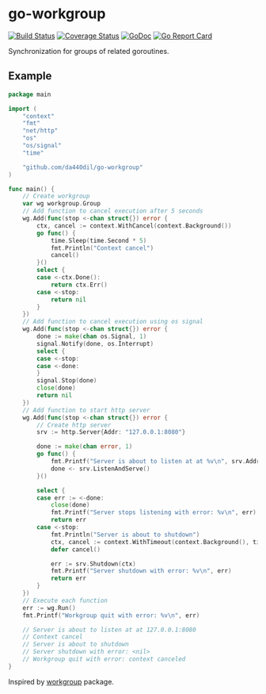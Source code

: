 # go-workgroup

[![Build Status](https://travis-ci.com/da440dil/go-workgroup.svg?branch=master)](https://travis-ci.com/da440dil/go-workgroup)
[![Coverage Status](https://coveralls.io/repos/github/da440dil/go-workgroup/badge.svg?branch=master)](https://coveralls.io/github/da440dil/go-workgroup?branch=master)
[![GoDoc](https://godoc.org/github.com/da440dil/go-workgroup?status.svg)](https://godoc.org/github.com/da440dil/go-workgroup)
[![Go Report Card](https://goreportcard.com/badge/github.com/da440dil/go-workgroup)](https://goreportcard.com/report/github.com/da440dil/go-workgroup)

Synchronization for groups of related goroutines.

## Example

```go
package main

import (
	"context"
	"fmt"
	"net/http"
	"os"
	"os/signal"
	"time"

	"github.com/da440dil/go-workgroup"
)

func main() {
	// Create workgroup
	var wg workgroup.Group
	// Add function to cancel execution after 5 seconds
	wg.Add(func(stop <-chan struct{}) error {
		ctx, cancel := context.WithCancel(context.Background())
		go func() {
			time.Sleep(time.Second * 5)
			fmt.Println("Context cancel")
			cancel()
		}()
		select {
		case <-ctx.Done():
			return ctx.Err()
		case <-stop:
			return nil
		}
	})
	// Add function to cancel execution using os signal
	wg.Add(func(stop <-chan struct{}) error {
		done := make(chan os.Signal, 1)
		signal.Notify(done, os.Interrupt)
		select {
		case <-stop:
		case <-done:
		}
		signal.Stop(done)
		close(done)
		return nil
	})
	// Add function to start http server
	wg.Add(func(stop <-chan struct{}) error {
		// Create http server
		srv := http.Server{Addr: "127.0.0.1:8080"}

		done := make(chan error, 1)
		go func() {
			fmt.Printf("Server is about to listen at at %v\n", srv.Addr)
			done <- srv.ListenAndServe()
		}()

		select {
		case err := <-done:
			close(done)
			fmt.Printf("Server stops listening with error: %v\n", err)
			return err
		case <-stop:
			fmt.Println("Server is about to shutdown")
			ctx, cancel := context.WithTimeout(context.Background(), time.Millisecond)
			defer cancel()

			err := srv.Shutdown(ctx)
			fmt.Printf("Server shutdown with error: %v\n", err)
			return err
		}
	})
	// Execute each function
	err := wg.Run()
	fmt.Printf("Workgroup quit with error: %v\n", err)

	// Server is about to listen at at 127.0.0.1:8080
	// Context cancel
	// Server is about to shutdown
	// Server shutdown with error: <nil>
	// Workgroup quit with error: context canceled
}
```

Inspired by [workgroup](https://github.com/heptio/workgroup) package.